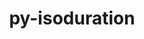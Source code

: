 ---
title: "py-isoduration"
layout: cache
categories: [package, develop]
meta: {"compilers": ["none"], "num_specs": 96, "num_specs_by_stack": {"data-vis-sdk": 48, "e4s": 3, "e4s-neoverse-v2": 45, "root": 96}, "oss": ["ubuntu20.04", "ubuntu22.04"], "platforms": ["linux"], "stacks": ["data-vis-sdk", "e4s", "e4s-neoverse-v2", "root"], "targets": ["neoverse_v2", "x86_64_v3"], "versions": ["20.11.0"]}
spec_details: [{"compiler": "none", "hash": "25jzi5ptnhzj22cuhqvqtsqflxcjugpu", "os": "ubuntu20.04", "platform": "linux", "size": "-", "stacks": ["data-vis-sdk", "root"], "target": "x86_64_v3", "variants": ["build_system=python_pip"], "versions": ["20.11.0"]}, {"compiler": "none", "hash": "2wbudmi52q5j4vl2yfppffozpbb5gi72", "os": "ubuntu20.04", "platform": "linux", "size": "-", "stacks": ["data-vis-sdk", "root"], "target": "x86_64_v3", "variants": ["build_system=python_pip"], "versions": ["20.11.0"]}, {"compiler": "none", "hash": "33ldpgkbkdacxgqrpmdvl7cqwrpv7hmv", "os": "ubuntu20.04", "platform": "linux", "size": "-", "stacks": ["data-vis-sdk", "root"], "target": "x86_64_v3", "variants": ["build_system=python_pip"], "versions": ["20.11.0"]}, {"compiler": "none", "hash": "3a3ypdek7orxk2a4m7hjbsmxdz3sy7f6", "os": "ubuntu20.04", "platform": "linux", "size": "-", "stacks": ["data-vis-sdk", "root"], "target": "x86_64_v3", "variants": ["build_system=python_pip"], "versions": ["20.11.0"]}, {"compiler": "none", "hash": "3ndbam7644kkzc3srv5cn565pqgv7gzz", "os": "ubuntu22.04", "platform": "linux", "size": "-", "stacks": ["e4s-neoverse-v2", "root"], "target": "neoverse_v2", "variants": ["build_system=python_pip"], "versions": ["20.11.0"]}, {"compiler": "none", "hash": "44zwybfxtekmltgezpmfalkqjdjmz6ah", "os": "ubuntu22.04", "platform": "linux", "size": "-", "stacks": ["e4s-neoverse-v2", "root"], "target": "neoverse_v2", "variants": ["build_system=python_pip"], "versions": ["20.11.0"]}, {"compiler": "none", "hash": "4cbeca5f2ydq32iqzzl44l6uh4mx7tyt", "os": "ubuntu20.04", "platform": "linux", "size": "-", "stacks": ["data-vis-sdk", "root"], "target": "x86_64_v3", "variants": ["build_system=python_pip"], "versions": ["20.11.0"]}, {"compiler": "none", "hash": "4evkbd7cy7u2jlrnhlxy4icnagvxjv2c", "os": "ubuntu22.04", "platform": "linux", "size": "-", "stacks": ["e4s-neoverse-v2", "root"], "target": "neoverse_v2", "variants": ["build_system=python_pip"], "versions": ["20.11.0"]}, {"compiler": "none", "hash": "4jbha5xhe2n2dgn4vo2d2vcigba6xhoe", "os": "ubuntu20.04", "platform": "linux", "size": "-", "stacks": ["data-vis-sdk", "root"], "target": "x86_64_v3", "variants": ["build_system=python_pip"], "versions": ["20.11.0"]}, {"compiler": "none", "hash": "4qxkzxuerf6y5hdqebhscwexwctmhbpc", "os": "ubuntu22.04", "platform": "linux", "size": "-", "stacks": ["e4s-neoverse-v2", "root"], "target": "neoverse_v2", "variants": ["build_system=python_pip"], "versions": ["20.11.0"]}, {"compiler": "none", "hash": "5b74c5fdipu55cgvbtsf5yohr67lr3cu", "os": "ubuntu20.04", "platform": "linux", "size": "-", "stacks": ["data-vis-sdk", "root"], "target": "x86_64_v3", "variants": ["build_system=python_pip"], "versions": ["20.11.0"]}, {"compiler": "none", "hash": "5fj4hmdbnjximgr5nzoz4a7xqhmrjzwr", "os": "ubuntu22.04", "platform": "linux", "size": "-", "stacks": ["e4s-neoverse-v2", "root"], "target": "neoverse_v2", "variants": ["build_system=python_pip"], "versions": ["20.11.0"]}, {"compiler": "none", "hash": "5puqze3u5f4y4exp5gqmzd56kjkqczvi", "os": "ubuntu22.04", "platform": "linux", "size": "-", "stacks": ["e4s-neoverse-v2", "root"], "target": "neoverse_v2", "variants": ["build_system=python_pip"], "versions": ["20.11.0"]}, {"compiler": "none", "hash": "5q3uwaa7gjelhjbhyk3pv2sdez7x2uyf", "os": "ubuntu22.04", "platform": "linux", "size": "-", "stacks": ["e4s-neoverse-v2", "root"], "target": "neoverse_v2", "variants": ["build_system=python_pip"], "versions": ["20.11.0"]}, {"compiler": "none", "hash": "66lw5puyjur2na6dxy5wva5jthr3olia", "os": "ubuntu20.04", "platform": "linux", "size": "-", "stacks": ["data-vis-sdk", "root"], "target": "x86_64_v3", "variants": ["build_system=python_pip"], "versions": ["20.11.0"]}, {"compiler": "none", "hash": "66osgmd3uiwdrzgjgtfknttphyr4aaam", "os": "ubuntu20.04", "platform": "linux", "size": "-", "stacks": ["data-vis-sdk", "root"], "target": "x86_64_v3", "variants": ["build_system=python_pip"], "versions": ["20.11.0"]}, {"compiler": "none", "hash": "6ximt2dyl6w375oirepdd6nmyhlzjmu4", "os": "ubuntu22.04", "platform": "linux", "size": "-", "stacks": ["e4s-neoverse-v2", "root"], "target": "neoverse_v2", "variants": ["build_system=python_pip"], "versions": ["20.11.0"]}, {"compiler": "none", "hash": "7cpg3tk53gbqeuwccpkuiezievyyzzpa", "os": "ubuntu20.04", "platform": "linux", "size": "-", "stacks": ["data-vis-sdk", "root"], "target": "x86_64_v3", "variants": ["build_system=python_pip"], "versions": ["20.11.0"]}, {"compiler": "none", "hash": "7jdfij5g4tkt4auqty3zevszewmaqp5u", "os": "ubuntu22.04", "platform": "linux", "size": "-", "stacks": ["e4s-neoverse-v2", "root"], "target": "neoverse_v2", "variants": ["build_system=python_pip"], "versions": ["20.11.0"]}, {"compiler": "none", "hash": "7jx4x2ezdwntu5p4obppq775wavkawu7", "os": "ubuntu22.04", "platform": "linux", "size": "-", "stacks": ["e4s-neoverse-v2", "root"], "target": "neoverse_v2", "variants": ["build_system=python_pip"], "versions": ["20.11.0"]}, {"compiler": "none", "hash": "7kpcis4jsr5em75lehozvgcshr5orue4", "os": "ubuntu20.04", "platform": "linux", "size": "-", "stacks": ["data-vis-sdk", "root"], "target": "x86_64_v3", "variants": ["build_system=python_pip"], "versions": ["20.11.0"]}, {"compiler": "none", "hash": "7t7ahiqtgrtsvbrgeyboplotyo6fy66f", "os": "ubuntu20.04", "platform": "linux", "size": "-", "stacks": ["data-vis-sdk", "root"], "target": "x86_64_v3", "variants": ["build_system=python_pip"], "versions": ["20.11.0"]}, {"compiler": "none", "hash": "7upqvq3attmfooppjxlt4ddycwtp4rn6", "os": "ubuntu22.04", "platform": "linux", "size": "-", "stacks": ["e4s-neoverse-v2", "root"], "target": "neoverse_v2", "variants": ["build_system=python_pip"], "versions": ["20.11.0"]}, {"compiler": "none", "hash": "awmjlqt2se5ujeau5kdovcmddzynoz5v", "os": "ubuntu22.04", "platform": "linux", "size": "-", "stacks": ["e4s-neoverse-v2", "root"], "target": "neoverse_v2", "variants": ["build_system=python_pip"], "versions": ["20.11.0"]}, {"compiler": "none", "hash": "bps5vpcoosdyscxd7wsltj6p6ribudsm", "os": "ubuntu22.04", "platform": "linux", "size": "-", "stacks": ["e4s-neoverse-v2", "root"], "target": "neoverse_v2", "variants": ["build_system=python_pip"], "versions": ["20.11.0"]}, {"compiler": "none", "hash": "c6bmrehyps4sann76jal5ai4a6ibutws", "os": "ubuntu20.04", "platform": "linux", "size": "-", "stacks": ["data-vis-sdk", "root"], "target": "x86_64_v3", "variants": ["build_system=python_pip"], "versions": ["20.11.0"]}, {"compiler": "none", "hash": "cbxwbbsjsfpt5grd46uelvnln3dltr5s", "os": "ubuntu20.04", "platform": "linux", "size": "-", "stacks": ["data-vis-sdk", "root"], "target": "x86_64_v3", "variants": ["build_system=python_pip"], "versions": ["20.11.0"]}, {"compiler": "none", "hash": "chipqy42kix3fdqdgbbx23yqvo5fhp7r", "os": "ubuntu22.04", "platform": "linux", "size": "-", "stacks": ["e4s-neoverse-v2", "root"], "target": "neoverse_v2", "variants": ["build_system=python_pip"], "versions": ["20.11.0"]}, {"compiler": "none", "hash": "cqgqvxqexh2sqyypbgusrf6bfz4onl32", "os": "ubuntu22.04", "platform": "linux", "size": "-", "stacks": ["e4s-neoverse-v2", "root"], "target": "neoverse_v2", "variants": ["build_system=python_pip"], "versions": ["20.11.0"]}, {"compiler": "none", "hash": "cri7fjwtjn6fd55zavvgiw2vssusk2fy", "os": "ubuntu20.04", "platform": "linux", "size": "-", "stacks": ["data-vis-sdk", "root"], "target": "x86_64_v3", "variants": ["build_system=python_pip"], "versions": ["20.11.0"]}, {"compiler": "none", "hash": "dnstixsjydxk72q777zvdjj45yiijuev", "os": "ubuntu20.04", "platform": "linux", "size": "-", "stacks": ["data-vis-sdk", "root"], "target": "x86_64_v3", "variants": ["build_system=python_pip"], "versions": ["20.11.0"]}, {"compiler": "none", "hash": "e27viwmvwvpz7fo5ab23om3kks6kldw2", "os": "ubuntu22.04", "platform": "linux", "size": "-", "stacks": ["e4s-neoverse-v2", "root"], "target": "neoverse_v2", "variants": ["build_system=python_pip"], "versions": ["20.11.0"]}, {"compiler": "none", "hash": "e3fbn5rifnxfxkmwzqdjnjyazbicrq72", "os": "ubuntu20.04", "platform": "linux", "size": "-", "stacks": ["data-vis-sdk", "root"], "target": "x86_64_v3", "variants": ["build_system=python_pip"], "versions": ["20.11.0"]}, {"compiler": "none", "hash": "emqrvcmrh6lmryagyrhu6ittavxjp3rd", "os": "ubuntu20.04", "platform": "linux", "size": "-", "stacks": ["data-vis-sdk", "root"], "target": "x86_64_v3", "variants": ["build_system=python_pip"], "versions": ["20.11.0"]}, {"compiler": "none", "hash": "ffdcrlv5uvekps2lwn6t2o7jrxl6533w", "os": "ubuntu22.04", "platform": "linux", "size": "-", "stacks": ["e4s-neoverse-v2", "root"], "target": "neoverse_v2", "variants": ["build_system=python_pip"], "versions": ["20.11.0"]}, {"compiler": "none", "hash": "fnnn2srz363dugh263upkycqz7arxohx", "os": "ubuntu22.04", "platform": "linux", "size": "-", "stacks": ["e4s-neoverse-v2", "root"], "target": "neoverse_v2", "variants": ["build_system=python_pip"], "versions": ["20.11.0"]}, {"compiler": "none", "hash": "fpe7kimql7hr3rlnnbq4cuicffzzi635", "os": "ubuntu20.04", "platform": "linux", "size": "-", "stacks": ["data-vis-sdk", "root"], "target": "x86_64_v3", "variants": ["build_system=python_pip"], "versions": ["20.11.0"]}, {"compiler": "none", "hash": "fubmu2s2d2v25vw4z3vjvtr54tgnyxpg", "os": "ubuntu22.04", "platform": "linux", "size": "-", "stacks": ["e4s", "root"], "target": "x86_64_v3", "variants": ["build_system=python_pip"], "versions": ["20.11.0"]}, {"compiler": "none", "hash": "g4pdmtduornlfoiht5czdvu73ew2ofho", "os": "ubuntu20.04", "platform": "linux", "size": "-", "stacks": ["data-vis-sdk", "root"], "target": "x86_64_v3", "variants": ["build_system=python_pip"], "versions": ["20.11.0"]}, {"compiler": "none", "hash": "gno2xzuannn5xtvkrz2huoygkb3gp65w", "os": "ubuntu20.04", "platform": "linux", "size": "-", "stacks": ["data-vis-sdk", "root"], "target": "x86_64_v3", "variants": ["build_system=python_pip"], "versions": ["20.11.0"]}, {"compiler": "none", "hash": "hfrbrn3zxvduq3huuod3nilzmskjuoby", "os": "ubuntu20.04", "platform": "linux", "size": "-", "stacks": ["data-vis-sdk", "root"], "target": "x86_64_v3", "variants": ["build_system=python_pip"], "versions": ["20.11.0"]}, {"compiler": "none", "hash": "i3nzsm7lru3w4qspq4thlb4ehpig3pgv", "os": "ubuntu20.04", "platform": "linux", "size": "-", "stacks": ["data-vis-sdk", "root"], "target": "x86_64_v3", "variants": ["build_system=python_pip"], "versions": ["20.11.0"]}, {"compiler": "none", "hash": "itndcllqgfsoitrjwnnpmhlwgtjltgjf", "os": "ubuntu22.04", "platform": "linux", "size": "-", "stacks": ["e4s-neoverse-v2", "root"], "target": "neoverse_v2", "variants": ["build_system=python_pip"], "versions": ["20.11.0"]}, {"compiler": "none", "hash": "izlerkdpsrxsr66yekfs77axs72q4k63", "os": "ubuntu20.04", "platform": "linux", "size": "-", "stacks": ["data-vis-sdk", "root"], "target": "x86_64_v3", "variants": ["build_system=python_pip"], "versions": ["20.11.0"]}, {"compiler": "none", "hash": "j44v77xnsqaqvycnfyzvaj7eibfxyxss", "os": "ubuntu20.04", "platform": "linux", "size": "-", "stacks": ["data-vis-sdk", "root"], "target": "x86_64_v3", "variants": ["build_system=python_pip"], "versions": ["20.11.0"]}, {"compiler": "none", "hash": "j5awuhhlqh32oo3p666uuh2giibxinhd", "os": "ubuntu20.04", "platform": "linux", "size": "-", "stacks": ["data-vis-sdk", "root"], "target": "x86_64_v3", "variants": ["build_system=python_pip"], "versions": ["20.11.0"]}, {"compiler": "none", "hash": "jh3qytaggnlh4iyk4cx34g6z45e46jmf", "os": "ubuntu20.04", "platform": "linux", "size": "-", "stacks": ["data-vis-sdk", "root"], "target": "x86_64_v3", "variants": ["build_system=python_pip"], "versions": ["20.11.0"]}, {"compiler": "none", "hash": "jizidkfmh4drf72cujf7g23hq6bzn3au", "os": "ubuntu20.04", "platform": "linux", "size": "-", "stacks": ["data-vis-sdk", "root"], "target": "x86_64_v3", "variants": ["build_system=python_pip"], "versions": ["20.11.0"]}, {"compiler": "none", "hash": "jquki7f75xawlzdblbfkayscfy3hfjpj", "os": "ubuntu22.04", "platform": "linux", "size": "-", "stacks": ["e4s-neoverse-v2", "root"], "target": "neoverse_v2", "variants": ["build_system=python_pip"], "versions": ["20.11.0"]}, {"compiler": "none", "hash": "ke3g2a4wufitumsg55pz77o7mub4skjh", "os": "ubuntu20.04", "platform": "linux", "size": "-", "stacks": ["data-vis-sdk", "root"], "target": "x86_64_v3", "variants": ["build_system=python_pip"], "versions": ["20.11.0"]}, {"compiler": "none", "hash": "l4iemlsw4cgyu5r24nffrjjuksgcfrp4", "os": "ubuntu22.04", "platform": "linux", "size": "-", "stacks": ["e4s-neoverse-v2", "root"], "target": "neoverse_v2", "variants": ["build_system=python_pip"], "versions": ["20.11.0"]}, {"compiler": "none", "hash": "m3b244eys5bh6txvqd6hsilogtupf2qi", "os": "ubuntu20.04", "platform": "linux", "size": "-", "stacks": ["data-vis-sdk", "root"], "target": "x86_64_v3", "variants": ["build_system=python_pip"], "versions": ["20.11.0"]}, {"compiler": "none", "hash": "mescndpbj2egmmodymysa6nnjoh6gjcv", "os": "ubuntu22.04", "platform": "linux", "size": "-", "stacks": ["e4s-neoverse-v2", "root"], "target": "neoverse_v2", "variants": ["build_system=python_pip"], "versions": ["20.11.0"]}, {"compiler": "none", "hash": "mhcctgem45pdnhyw46h2yozgclu76m63", "os": "ubuntu22.04", "platform": "linux", "size": "-", "stacks": ["e4s-neoverse-v2", "root"], "target": "neoverse_v2", "variants": ["build_system=python_pip"], "versions": ["20.11.0"]}, {"compiler": "none", "hash": "mw7illlpykvp5xkwon66qzafhg3cviyn", "os": "ubuntu20.04", "platform": "linux", "size": "-", "stacks": ["data-vis-sdk", "root"], "target": "x86_64_v3", "variants": ["build_system=python_pip"], "versions": ["20.11.0"]}, {"compiler": "none", "hash": "myw3fkiwgz6nlr3tg4nvr7fk4u7qvwfi", "os": "ubuntu22.04", "platform": "linux", "size": "-", "stacks": ["e4s-neoverse-v2", "root"], "target": "neoverse_v2", "variants": ["build_system=python_pip"], "versions": ["20.11.0"]}, {"compiler": "none", "hash": "n2qj2lhxem3h2f47hibqugsxuo7jyzyd", "os": "ubuntu20.04", "platform": "linux", "size": "-", "stacks": ["data-vis-sdk", "root"], "target": "x86_64_v3", "variants": ["build_system=python_pip"], "versions": ["20.11.0"]}, {"compiler": "none", "hash": "oechhjfse35seg5lfvg6snkwq2mnplpn", "os": "ubuntu22.04", "platform": "linux", "size": "-", "stacks": ["e4s-neoverse-v2", "root"], "target": "neoverse_v2", "variants": ["build_system=python_pip"], "versions": ["20.11.0"]}, {"compiler": "none", "hash": "ogmaedhf3b44duh2l3oqkxfnlvxmvd3y", "os": "ubuntu22.04", "platform": "linux", "size": "-", "stacks": ["e4s", "root"], "target": "x86_64_v3", "variants": ["build_system=python_pip"], "versions": ["20.11.0"]}, {"compiler": "none", "hash": "ooxci6nzu7f44tm43zm4sxbfhmgwlsy2", "os": "ubuntu22.04", "platform": "linux", "size": "-", "stacks": ["e4s-neoverse-v2", "root"], "target": "neoverse_v2", "variants": ["build_system=python_pip"], "versions": ["20.11.0"]}, {"compiler": "none", "hash": "q25tzya3g2heyeuah42lwwvjtwp4xq4u", "os": "ubuntu22.04", "platform": "linux", "size": "-", "stacks": ["e4s-neoverse-v2", "root"], "target": "neoverse_v2", "variants": ["build_system=python_pip"], "versions": ["20.11.0"]}, {"compiler": "none", "hash": "qc7whk6jojonusoe2sehro7e47spmrsx", "os": "ubuntu22.04", "platform": "linux", "size": "-", "stacks": ["e4s-neoverse-v2", "root"], "target": "neoverse_v2", "variants": ["build_system=python_pip"], "versions": ["20.11.0"]}, {"compiler": "none", "hash": "qdfjg5paewzfvnohk66m2agp3e4vxyqk", "os": "ubuntu22.04", "platform": "linux", "size": "-", "stacks": ["e4s-neoverse-v2", "root"], "target": "neoverse_v2", "variants": ["build_system=python_pip"], "versions": ["20.11.0"]}, {"compiler": "none", "hash": "qglmtwt33mv7mrjgzwwsahz5h46bsm2s", "os": "ubuntu20.04", "platform": "linux", "size": "-", "stacks": ["data-vis-sdk", "root"], "target": "x86_64_v3", "variants": ["build_system=python_pip"], "versions": ["20.11.0"]}, {"compiler": "none", "hash": "rw56fevibey5gjgtkg4jdpzzwzjbkmq2", "os": "ubuntu22.04", "platform": "linux", "size": "-", "stacks": ["e4s-neoverse-v2", "root"], "target": "neoverse_v2", "variants": ["build_system=python_pip"], "versions": ["20.11.0"]}, {"compiler": "none", "hash": "ry55diypfah6uq5etxs45krxczhhm6zv", "os": "ubuntu22.04", "platform": "linux", "size": "-", "stacks": ["e4s-neoverse-v2", "root"], "target": "neoverse_v2", "variants": ["build_system=python_pip"], "versions": ["20.11.0"]}, {"compiler": "none", "hash": "sgnwwt5kfuqfmxdhm2oaonko46qbc5nu", "os": "ubuntu22.04", "platform": "linux", "size": "-", "stacks": ["e4s-neoverse-v2", "root"], "target": "neoverse_v2", "variants": ["build_system=python_pip"], "versions": ["20.11.0"]}, {"compiler": "none", "hash": "tjdpzhhi2sbir23xx6kwvqg4pcgnqplu", "os": "ubuntu20.04", "platform": "linux", "size": "-", "stacks": ["data-vis-sdk", "root"], "target": "x86_64_v3", "variants": ["build_system=python_pip"], "versions": ["20.11.0"]}, {"compiler": "none", "hash": "tlaqc2i4qvf376wihukb45jkrzwofaag", "os": "ubuntu20.04", "platform": "linux", "size": "-", "stacks": ["data-vis-sdk", "root"], "target": "x86_64_v3", "variants": ["build_system=python_pip"], "versions": ["20.11.0"]}, {"compiler": "none", "hash": "tu4buvtubxkmkvtzaft27tr7z7pcfug4", "os": "ubuntu22.04", "platform": "linux", "size": "-", "stacks": ["e4s-neoverse-v2", "root"], "target": "neoverse_v2", "variants": ["build_system=python_pip"], "versions": ["20.11.0"]}, {"compiler": "none", "hash": "uodg3nohwsrqb2fzze6jdj44ybp2bcbh", "os": "ubuntu20.04", "platform": "linux", "size": "-", "stacks": ["data-vis-sdk", "root"], "target": "x86_64_v3", "variants": ["build_system=python_pip"], "versions": ["20.11.0"]}, {"compiler": "none", "hash": "uzco5ewjpdoz5o523ajwifkmtyw7ocv3", "os": "ubuntu20.04", "platform": "linux", "size": "-", "stacks": ["data-vis-sdk", "root"], "target": "x86_64_v3", "variants": ["build_system=python_pip"], "versions": ["20.11.0"]}, {"compiler": "none", "hash": "varzdmvuy7fsus6wemjpwt2bu3xx46ed", "os": "ubuntu20.04", "platform": "linux", "size": "-", "stacks": ["data-vis-sdk", "root"], "target": "x86_64_v3", "variants": ["build_system=python_pip"], "versions": ["20.11.0"]}, {"compiler": "none", "hash": "vixmfeec2gjnlkdxco2mvmteme2arsdh", "os": "ubuntu20.04", "platform": "linux", "size": "-", "stacks": ["data-vis-sdk", "root"], "target": "x86_64_v3", "variants": ["build_system=python_pip"], "versions": ["20.11.0"]}, {"compiler": "none", "hash": "vrojff2xoxd7i45c2doppnfvhejy2cfh", "os": "ubuntu20.04", "platform": "linux", "size": "-", "stacks": ["data-vis-sdk", "root"], "target": "x86_64_v3", "variants": ["build_system=python_pip"], "versions": ["20.11.0"]}, {"compiler": "none", "hash": "vx2dkedbiisctafby22rc36hk6smwl36", "os": "ubuntu20.04", "platform": "linux", "size": "-", "stacks": ["data-vis-sdk", "root"], "target": "x86_64_v3", "variants": ["build_system=python_pip"], "versions": ["20.11.0"]}, {"compiler": "none", "hash": "wqbqfuxfygcrky2xul52z2tg5b6hjwvi", "os": "ubuntu22.04", "platform": "linux", "size": "-", "stacks": ["e4s-neoverse-v2", "root"], "target": "neoverse_v2", "variants": ["build_system=python_pip"], "versions": ["20.11.0"]}, {"compiler": "none", "hash": "wsefx2emvb32x5p6f4aorkqmv5plmjxi", "os": "ubuntu22.04", "platform": "linux", "size": "-", "stacks": ["e4s-neoverse-v2", "root"], "target": "neoverse_v2", "variants": ["build_system=python_pip"], "versions": ["20.11.0"]}, {"compiler": "none", "hash": "wwlhulx4z7ad5ibwa5j5gd4drosyimdd", "os": "ubuntu20.04", "platform": "linux", "size": "-", "stacks": ["data-vis-sdk", "root"], "target": "x86_64_v3", "variants": ["build_system=python_pip"], "versions": ["20.11.0"]}, {"compiler": "none", "hash": "xchby5j5ch37fi5lezqvaw6iphgktnqe", "os": "ubuntu22.04", "platform": "linux", "size": "-", "stacks": ["e4s", "root"], "target": "x86_64_v3", "variants": ["build_system=python_pip"], "versions": ["20.11.0"]}, {"compiler": "none", "hash": "xcub6oclp7pi6ntclp43hn65g2fwyosk", "os": "ubuntu20.04", "platform": "linux", "size": "-", "stacks": ["data-vis-sdk", "root"], "target": "x86_64_v3", "variants": ["build_system=python_pip"], "versions": ["20.11.0"]}, {"compiler": "none", "hash": "xddp5qw3gd4bab52p2pyw4h5cfgygbpk", "os": "ubuntu20.04", "platform": "linux", "size": "-", "stacks": ["data-vis-sdk", "root"], "target": "x86_64_v3", "variants": ["build_system=python_pip"], "versions": ["20.11.0"]}, {"compiler": "none", "hash": "xlcicwqtkqadkcjvjljl4brbhsaifmv3", "os": "ubuntu22.04", "platform": "linux", "size": "-", "stacks": ["e4s-neoverse-v2", "root"], "target": "neoverse_v2", "variants": ["build_system=python_pip"], "versions": ["20.11.0"]}, {"compiler": "none", "hash": "xxcxa6x3mamlwfnm77gdvo3htjpzdb6s", "os": "ubuntu22.04", "platform": "linux", "size": "-", "stacks": ["e4s-neoverse-v2", "root"], "target": "neoverse_v2", "variants": ["build_system=python_pip"], "versions": ["20.11.0"]}, {"compiler": "none", "hash": "y575hmf4amvdnqukpekfzhixn2v2l25g", "os": "ubuntu22.04", "platform": "linux", "size": "-", "stacks": ["e4s-neoverse-v2", "root"], "target": "neoverse_v2", "variants": ["build_system=python_pip"], "versions": ["20.11.0"]}, {"compiler": "none", "hash": "y5b77dyzdn7ev4ov3eguuzg3eie6hdvk", "os": "ubuntu20.04", "platform": "linux", "size": "-", "stacks": ["data-vis-sdk", "root"], "target": "x86_64_v3", "variants": ["build_system=python_pip"], "versions": ["20.11.0"]}, {"compiler": "none", "hash": "yf4lm6hvrhsgxii6qner7v7f4gkvrdd7", "os": "ubuntu22.04", "platform": "linux", "size": "-", "stacks": ["e4s-neoverse-v2", "root"], "target": "neoverse_v2", "variants": ["build_system=python_pip"], "versions": ["20.11.0"]}, {"compiler": "none", "hash": "yv7tbns43yat5ra2ezght4ywm4znw7an", "os": "ubuntu22.04", "platform": "linux", "size": "-", "stacks": ["e4s-neoverse-v2", "root"], "target": "neoverse_v2", "variants": ["build_system=python_pip"], "versions": ["20.11.0"]}, {"compiler": "none", "hash": "yziwo5urhzuft4vgbinpcc6p3jgfiory", "os": "ubuntu22.04", "platform": "linux", "size": "-", "stacks": ["e4s-neoverse-v2", "root"], "target": "neoverse_v2", "variants": ["build_system=python_pip"], "versions": ["20.11.0"]}, {"compiler": "none", "hash": "z7q2wpbxmipixjkzz6banbonvvx3pog3", "os": "ubuntu20.04", "platform": "linux", "size": "-", "stacks": ["data-vis-sdk", "root"], "target": "x86_64_v3", "variants": ["build_system=python_pip"], "versions": ["20.11.0"]}, {"compiler": "none", "hash": "zauie4vw4pc3dle7c66aavrrg32dtzwe", "os": "ubuntu20.04", "platform": "linux", "size": "-", "stacks": ["data-vis-sdk", "root"], "target": "x86_64_v3", "variants": ["build_system=python_pip"], "versions": ["20.11.0"]}, {"compiler": "none", "hash": "zinutupjb7ij5mahea7digdrz4uz5ses", "os": "ubuntu22.04", "platform": "linux", "size": "-", "stacks": ["e4s-neoverse-v2", "root"], "target": "neoverse_v2", "variants": ["build_system=python_pip"], "versions": ["20.11.0"]}, {"compiler": "none", "hash": "zok4tuvpzqnk4a5n5q4xx4d27hvt3qcp", "os": "ubuntu20.04", "platform": "linux", "size": "-", "stacks": ["data-vis-sdk", "root"], "target": "x86_64_v3", "variants": ["build_system=python_pip"], "versions": ["20.11.0"]}, {"compiler": "none", "hash": "zomg2dqzzkm52h7zyemlplmq2j72jb27", "os": "ubuntu22.04", "platform": "linux", "size": "-", "stacks": ["e4s-neoverse-v2", "root"], "target": "neoverse_v2", "variants": ["build_system=python_pip"], "versions": ["20.11.0"]}, {"compiler": "none", "hash": "zp7vedi6sn3kyfidbysenvzmn76c6lzc", "os": "ubuntu22.04", "platform": "linux", "size": "-", "stacks": ["e4s-neoverse-v2", "root"], "target": "neoverse_v2", "variants": ["build_system=python_pip"], "versions": ["20.11.0"]}, {"compiler": "none", "hash": "zxju4qi6qjd33zecgcuiuuhdxxiwvs2q", "os": "ubuntu22.04", "platform": "linux", "size": "-", "stacks": ["e4s-neoverse-v2", "root"], "target": "neoverse_v2", "variants": ["build_system=python_pip"], "versions": ["20.11.0"]}]
---